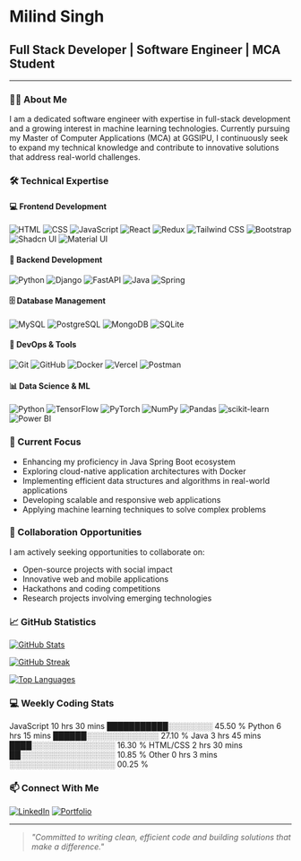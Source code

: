 # Milind Singh

## Full Stack Developer | Software Engineer | MCA Student

---

### 👨‍💻 About Me

I am a dedicated software engineer with expertise in full-stack development and a growing interest in machine learning technologies. Currently pursuing my Master of Computer Applications (MCA) at GGSIPU, I continuously seek to expand my technical knowledge and contribute to innovative solutions that address real-world challenges.

### 🛠️ Technical Expertise

#### 💻 Frontend Development
![HTML](https://img.shields.io/badge/HTML5-%23E34F26.svg?style=for-the-badge&logo=html5&logoColor=white)
![CSS](https://img.shields.io/badge/CSS3-%231572B6.svg?style=for-the-badge&logo=css3&logoColor=white)
![JavaScript](https://img.shields.io/badge/JavaScript-%23F7DF1E.svg?style=for-the-badge&logo=javascript&logoColor=black)
![React](https://img.shields.io/badge/React-%2320232a.svg?style=for-the-badge&logo=react&logoColor=%2361DAFB)
![Redux](https://img.shields.io/badge/Redux-%23593d88.svg?style=for-the-badge&logo=redux&logoColor=white)
![Tailwind CSS](https://img.shields.io/badge/Tailwind_CSS-%2338B2AC.svg?style=for-the-badge&logo=tailwind-css&logoColor=white)
![Bootstrap](https://img.shields.io/badge/Bootstrap-%23563D7C.svg?style=for-the-badge&logo=bootstrap&logoColor=white)
![Shadcn UI](https://img.shields.io/badge/shadcn/ui-%23000000.svg?style=for-the-badge&logo=shadcnui&logoColor=white)
![Material UI](https://img.shields.io/badge/Material_UI-%230081CB.svg?style=for-the-badge&logo=mui&logoColor=white)

#### 🔧 Backend Development
![Python](https://img.shields.io/badge/Python-%233776AB.svg?style=for-the-badge&logo=python&logoColor=white)
![Django](https://img.shields.io/badge/Django-%23092E20.svg?style=for-the-badge&logo=django&logoColor=white)
![FastAPI](https://img.shields.io/badge/FastAPI-%23009688.svg?style=for-the-badge&logo=fastapi&logoColor=white)
![Java](https://img.shields.io/badge/Java-%23ED8B00.svg?style=for-the-badge&logo=java&logoColor=white)
![Spring](https://img.shields.io/badge/Spring-%236DB33F.svg?style=for-the-badge&logo=spring&logoColor=white)

#### 🗄️ Database Management
![MySQL](https://img.shields.io/badge/MySQL-%234479A1.svg?style=for-the-badge&logo=mysql&logoColor=white)
![PostgreSQL](https://img.shields.io/badge/PostgreSQL-%23316192.svg?style=for-the-badge&logo=postgresql&logoColor=white)
![MongoDB](https://img.shields.io/badge/MongoDB-%234ea94b.svg?style=for-the-badge&logo=mongodb&logoColor=white)
![SQLite](https://img.shields.io/badge/SQLite-%2307405e.svg?style=for-the-badge&logo=sqlite&logoColor=white)

#### 🚀 DevOps & Tools
![Git](https://img.shields.io/badge/Git-%23F05033.svg?style=for-the-badge&logo=git&logoColor=white)
![GitHub](https://img.shields.io/badge/GitHub-%23121011.svg?style=for-the-badge&logo=github&logoColor=white)
![Docker](https://img.shields.io/badge/Docker-%232496ED.svg?style=for-the-badge&logo=docker&logoColor=white)
![Vercel](https://img.shields.io/badge/Vercel-%23000000.svg?style=for-the-badge&logo=vercel&logoColor=white)
![Postman](https://img.shields.io/badge/Postman-%23FF6C37.svg?style=for-the-badge&logo=postman&logoColor=white)

#### 📊 Data Science & ML
![Python](https://img.shields.io/badge/Python-%233776AB.svg?style=for-the-badge&logo=python&logoColor=white)
![TensorFlow](https://img.shields.io/badge/TensorFlow-%23FF6F00.svg?style=for-the-badge&logo=tensorflow&logoColor=white)
![PyTorch](https://img.shields.io/badge/PyTorch-%23EE4C2C.svg?style=for-the-badge&logo=pytorch&logoColor=white)
![NumPy](https://img.shields.io/badge/NumPy-%23013243.svg?style=for-the-badge&logo=numpy&logoColor=white)
![Pandas](https://img.shields.io/badge/Pandas-%23150458.svg?style=for-the-badge&logo=pandas&logoColor=white)
![scikit-learn](https://img.shields.io/badge/scikit--learn-%23F7931E.svg?style=for-the-badge&logo=scikit-learn&logoColor=white)
![Power BI](https://img.shields.io/badge/Power_BI-F2C811?style=for-the-badge&logo=powerbi&logoColor=black)

### 🔭 Current Focus

- Enhancing my proficiency in Java Spring Boot ecosystem
- Exploring cloud-native application architectures with Docker
- Implementing efficient data structures and algorithms in real-world applications
- Developing scalable and responsive web applications
- Applying machine learning techniques to solve complex problems

### 🤝 Collaboration Opportunities

I am actively seeking opportunities to collaborate on:
- Open-source projects with social impact
- Innovative web and mobile applications
- Hackathons and coding competitions
- Research projects involving emerging technologies

### 📈 GitHub Statistics

[![GitHub Stats](https://github-readme-stats.vercel.app/api?username=bit-milind42&show_icons=true&theme=radical)](https://github.com/bit-milind42)

[![GitHub Streak](https://github-readme-streak-stats.herokuapp.com/?user=bit-milind42&theme=radical)](https://github.com/bit-milind42)

[![Top Languages](https://github-readme-stats.vercel.app/api/top-langs/?username=bit-milind42&layout=compact&theme=radical)](https://github.com/bit-milind42)


### 💻 Weekly Coding Stats

<!--START_SECTION:waka-->

JavaScript 10 hrs 30 mins ███████████░░░░░░░░ 45.50 %
Python 6 hrs 15 mins ██████░░░░░░░░░░░░░ 27.10 %
Java 3 hrs 45 mins ████░░░░░░░░░░░░░░░ 16.30 %
HTML/CSS 2 hrs 30 mins ██░░░░░░░░░░░░░░░░░ 10.85 %
Other 0 hrs 3 mins ░░░░░░░░░░░░░░░░░░░ 00.25 %

<!--END_SECTION:waka-->


### 📫 Connect With Me

[![LinkedIn](https://img.shields.io/badge/LinkedIn-0077B5?style=for-the-badge&logo=linkedin&logoColor=white)](https://www.linkedin.com/in/milind-singh-317343246/)
[![Portfolio](https://img.shields.io/badge/Portfolio-000000?style=for-the-badge&logo=About.me&logoColor=white)](https://portfolio-blond-iota-77.vercel.app/)

---

> *"Committed to writing clean, efficient code and building solutions that make a difference."*

